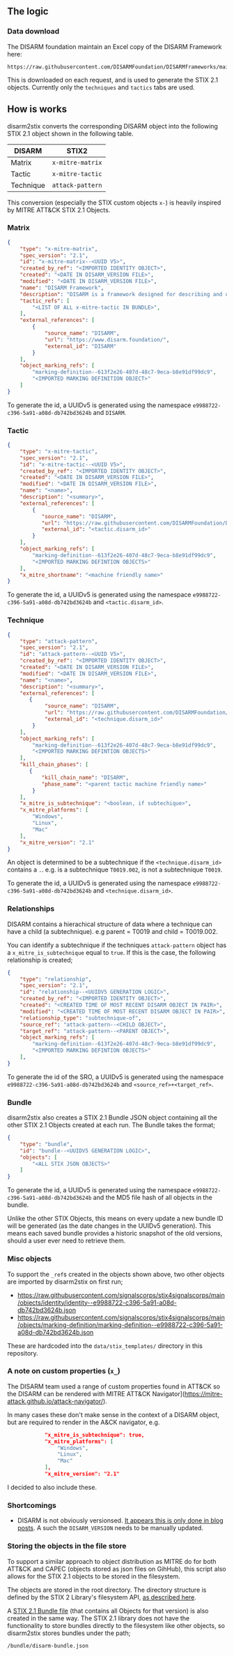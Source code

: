 ## The logic

### Data download

The DISARM foundation maintain an Excel copy of the DISARM Framework here:

```shell
https://raw.githubusercontent.com/DISARMFoundation/DISARMframeworks/main/DISARM_MASTER_DATA/DISARM_FRAMEWORKS_MASTER.xlsx
```

This is downloaded on each request, and is used to generate the STIX 2.1 objects. Currently only the `techniques` and `tactics` tabs are used.

## How is works

disarm2stix converts the corresponding DISARM object into the following STIX 2.1 object shown in the following table.

| DISARM    | STIX2                 |
|-----------|-----------------------|
| Matrix    | `x-mitre-matrix`      |
| Tactic    | `x-mitre-tactic`      |
| Technique | `attack-pattern`      |

This conversion (especially the STIX custom objects `x-`) is heavily inspired by MITRE ATT&CK STIX 2.1 Objects.

### Matrix

```json
{
    "type": "x-mitre-matrix",
    "spec_version": "2.1",
    "id": "x-mitre-matrix--<UUID V5>",
    "created_by_ref": "<IMPORTED IDENTITY OBJECT>",
    "created": "<DATE IN DISARM_VERSION FILE>",
    "modified": "<DATE IN DISARM_VERSION FILE>",
    "name": "DISARM Framework",
    "description": "DISARM is a framework designed for describing and understanding disinformation incidents.",
    "tactic_refs": [
        "<LIST OF ALL x-mitre-tactic IN BUNDLE>",
	],
    "external_references": [
        {
            "source_name": "DISARM",
            "url": "https://www.disarm.foundation/",
            "external_id": "DISARM"
        }
    ],
    "object_marking_refs": [
        "marking-definition--613f2e26-407d-48c7-9eca-b8e91df99dc9",
        "<IMPORTED MARKING DEFINITION OBJECT>"
    ]
}
```

To generate the id, a UUIDv5 is generated using the namespace `e9988722-c396-5a91-a08d-db742bd3624b` and `DISARM`.

### Tactic

```json
{
    "type": "x-mitre-tactic",
    "spec_version": "2.1",
    "id": "x-mitre-tactic--<UUID V5>",
    "created_by_ref": "<IMPORTED IDENTITY OBJECT>",
    "created": "<DATE IN DISARM_VERSION FILE>",
    "modified": "<DATE IN DISARM_VERSION FILE>",
    "name": "<name>",
    "description": "<summary>",
    "external_references": [
        {
           "source_name": "DISARM",
           "url": "https://raw.githubusercontent.com/DISARMFoundation/DISARMframeworks/main/generated_pages/tactics/<tactic.disarm_id>.md",
           "external_id": "<tactic.disarm_id>"
        }
    ],
    "object_marking_refs": [
        "marking-definition--613f2e26-407d-48c7-9eca-b8e91df99dc9",
        "<IMPORTED MARKING DEFINTION OBJECTS>"
    ],
    "x_mitre_shortname": "<machine friendly name>"
}
```

To generate the id, a UUIDv5 is generated using the namespace `e9988722-c396-5a91-a08d-db742bd3624b` and `<tactic.disarm_id>`.

### Technique

```json
{
    "type": "attack-pattern",
    "spec_version": "2.1",
    "id": "attack-pattern--<UUID V5>",
    "created_by_ref": "<IMPORTED IDENTITY OBJECT>",
    "created": "<DATE IN DISARM_VERSION FILE>",
    "modified": "<DATE IN DISARM_VERSION FILE>",
    "name": "<name>",
    "description": "<summary>",
    "external_references": [
       {
            "source_name": "DISARM",
            "url": "https://raw.githubusercontent.com/DISARMFoundation/DISARMframeworks/main/generated_pages/techniques/<technique.disarm_id>.md",
            "external_id": "<technique.disarm_id>"
        }
    ],
    "object_marking_refs": [
        "marking-definition--613f2e26-407d-48c7-9eca-b8e91df99dc9",
        "<IMPORTED MARKING DEFINTION OBJECTS>"
    ],
    "kill_chain_phases": [
       {
           "kill_chain_name": "DISARM",
           "phase_name": "<parent tactic machine friendly name>"
        }
    ],
    "x_mitre_is_subtechnique": "<boolean, if subtechique>",
    "x_mitre_platforms": [
        "Windows",
        "Linux",
        "Mac"
    ],
    "x_mitre_version": "2.1"
}
```

An object is determined to be a subtechnique if the `<technique.disarm_id>` contains a `.`. e.g. is a subtechnique `T0019.002`, is not a subtechnique `T0019`.

To generate the id, a UUIDv5 is generated using the namespace `e9988722-c396-5a91-a08d-db742bd3624b` and `<technique.disarm_id>`.

### Relationships

DISARM contains a hierachical structure of data where a technique can have a child (a subtechnique). e.g parent = T0019 and child = T0019.002.

You can identify a subtechnique if the techniques `attack-pattern` object has a `x_mitre_is_subtechnique` equal to `true`. If this is the case, the following relationship is created;

```json
{
    "type": "relationship",
    "spec_version": "2.1",
    "id": "relationship--<UUIDV5 GENERATION LOGIC>",
    "created_by_ref": "<IMPORTED IDENTITY OBJECT>",
    "created": "<CREATED TIME OF MOST RECENT DISARM OBJECT IN PAIR>",
    "modified": "<CREATED TIME OF MOST RECENT DISARM OBJECT IN PAIR>",
    "relationship_type": "subtechnique-of",
    "source_ref": "attack-pattern--<CHILD OBJECT>",
    "target_ref": "attack-pattern--<PARENT OBJECT>",
    "object_marking_refs": [
        "marking-definition--613f2e26-407d-48c7-9eca-b8e91df99dc9",
        "<IMPORTED MARKING DEFINTION OBJECTS>"
    ],
}
```

To generate the id of the SRO, a UUIDv5 is generated using the namespace `e9988722-c396-5a91-a08d-db742bd3624b` and `<source_ref>+<target_ref>`.

### Bundle

disarm2stix also creates a STIX 2.1 Bundle JSON object containing all the other STIX 2.1 Objects created at each run. The Bundle takes the format;

```json
{
    "type": "bundle",
    "id": "bundle--<UUIDV5 GENERATION LOGIC>",
    "objects": [
        "<ALL STIX JSON OBJECTS>"
    ]
}
```

To generate the id, a UUIDv5 is generated using the namespace `e9988722-c396-5a91-a08d-db742bd3624b` and the MD5 file hash of all objects in the bundle.

Unlike the other STIX Objects, this means on every update a new bundle ID will be generated (as the date changes in the UUIDv5 generation). This means each saved bundle provides a historic snapshot of the old versions, should a user ever need to retrieve them.

### Misc objects

To support the `_ref`s created in the objects shown above, two other objects are imported by disarm2stix on first run;

* https://raw.githubusercontent.com/signalscorps/stix4signalscorps/main/objects/identity/identity--e9988722-c396-5a91-a08d-db742bd3624b.json
* https://raw.githubusercontent.com/signalscorps/stix4signalscorps/main/objects/marking-definition/marking-definition--e9988722-c396-5a91-a08d-db742bd3624b.json

These are hardcoded into the `data/stix_templates/` directory in this repository.

### A note on custom properties (`x_`)

The DISARM team used a range of custom properties found in ATT&CK so the DISARM can be rendered with MITRE ATT&CK Navigator](https://mitre-attack.github.io/attack-navigator/).

In many cases these don't make sense in the context of a DISARM object, but are required to render in the A&CK navigator, e.g.

```json
            "x_mitre_is_subtechnique": true,
            "x_mitre_platforms": [
                "Windows",
                "Linux",
                "Mac"
            ],
            "x_mitre_version": "2.1"
```

I decided to also include these.

### Shortcomings

* DISARM is not obviously versionsed. [It appears this is only done in blog posts](https://medium.com/disarming-disinformation/disarm-update-version-1-3-9dfcf2a29864). A such the `DISARM_VERSION` needs to be manually updated.

### Storing the objects in the file store

To support a similar approach to object distribution as MITRE do for both ATT&CK and CAPEC (objects stored as json files on GihHub), this script also allows for the STIX 2.1 objects to be stored in the filesystem.

The objects are stored in the root directory. The directory structure is defined by the STIX 2 Library's filesystem API, [as described here](https://stix2.readthedocs.io/en/latest/guide/filesystem.html).

A [STIX 2.1 Bundle file](https://stix2.readthedocs.io/en/latest/guide/creating.html#Creating-Bundles) (that contains all Objects for that version) is also created in the same way. The STIX 2.1 library does not have the functionality to store bundles directly to the filesystem like other objects, so disarm2stix stores bundles under the path;

```shell
/bundle/disarm-bundle.json
```